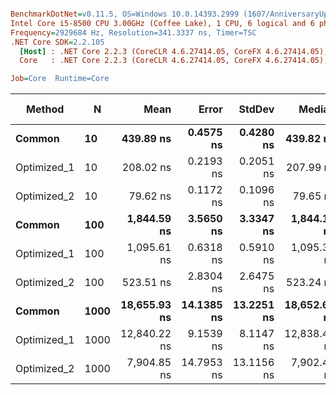 ``` ini

BenchmarkDotNet=v0.11.5, OS=Windows 10.0.14393.2999 (1607/AnniversaryUpdate/Redstone1)
Intel Core i5-8500 CPU 3.00GHz (Coffee Lake), 1 CPU, 6 logical and 6 physical cores
Frequency=2929684 Hz, Resolution=341.3337 ns, Timer=TSC
.NET Core SDK=2.2.105
  [Host] : .NET Core 2.2.3 (CoreCLR 4.6.27414.05, CoreFX 4.6.27414.05), 64bit RyuJIT
  Core   : .NET Core 2.2.3 (CoreCLR 4.6.27414.05, CoreFX 4.6.27414.05), 64bit RyuJIT

Job=Core  Runtime=Core  

```
|      Method |    N |         Mean |      Error |     StdDev |       Median |  Gen 0 | Gen 1 | Gen 2 | Allocated |
|------------ |----- |-------------:|-----------:|-----------:|-------------:|-------:|------:|------:|----------:|
|      **Common** |   **10** |    **439.89 ns** |  **0.4575 ns** |  **0.4280 ns** |    **439.82 ns** | **0.0949** |     **-** |     **-** |     **448 B** |
| Optimized_1 |   10 |    208.02 ns |  0.2193 ns |  0.2051 ns |    207.99 ns | 0.0236 |     - |     - |     112 B |
| Optimized_2 |   10 |     79.62 ns |  0.1172 ns |  0.1096 ns |     79.65 ns | 0.0085 |     - |     - |      40 B |
|      **Common** |  **100** |  **1,844.59 ns** |  **3.5650 ns** |  **3.3347 ns** |  **1,844.14 ns** | **0.0935** |     **-** |     **-** |     **448 B** |
| Optimized_1 |  100 |  1,095.61 ns |  0.6318 ns |  0.5910 ns |  1,095.38 ns | 0.0229 |     - |     - |     112 B |
| Optimized_2 |  100 |    523.51 ns |  2.8304 ns |  2.6475 ns |    523.24 ns | 0.0076 |     - |     - |      40 B |
|      **Common** | **1000** | **18,655.93 ns** | **14.1385 ns** | **13.2251 ns** | **18,652.63 ns** | **0.0916** |     **-** |     **-** |     **448 B** |
| Optimized_1 | 1000 | 12,840.22 ns |  9.1539 ns |  8.1147 ns | 12,838.40 ns | 0.0153 |     - |     - |     112 B |
| Optimized_2 | 1000 |  7,904.85 ns | 14.7953 ns | 13.1156 ns |  7,902.47 ns |      - |     - |     - |      40 B |
